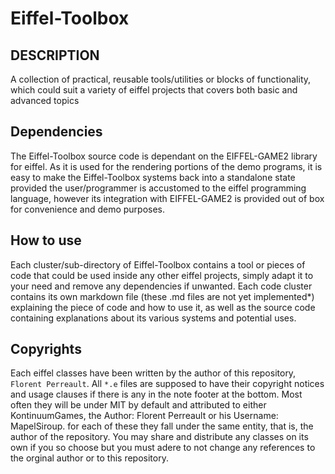 # Eiffel-Toolbox

## DESCRIPTION

A collection of practical, reusable tools/utilities or blocks of functionality, which could suit a variety of eiffel projects that covers both basic and advanced topics

## Dependencies

The Eiffel-Toolbox source code is dependant on the EIFFEL-GAME2 library for eiffel. As it is used for the rendering portions of the demo programs, it is easy to make the Eiffel-Toolbox systems back into a standalone state provided the user/programmer is accustomed to the eiffel programming language, however its integration with EIFFEL-GAME2 is provided out of box for convenience and demo purposes.

## How to use

Each cluster/sub-directory of Eiffel-Toolbox contains a tool or pieces of code that could be used inside any other eiffel projects, simply adapt it to your need and remove any dependencies if unwanted. Each code cluster contains its own markdown file (these .md files are not yet implemented*) explaining the piece of code and how to use it, as well as the source code containing explanations about its various systems and potential uses.

## Copyrights

Each eiffel classes have been written by the author of this repository, `Florent Perreault`. All `*.e` files are supposed to have their copyright notices and usage clauses if there is any in the note footer at the bottom. Most often they will be under MIT by default and attributed to either KontinuumGames, the Author: Florent Perreault or his Username: MapelSiroup. for each of these they fall under the same entity, that is, the author of the repository. You may share and distribute any classes on its own if you so choose but you must adere to not change any references to the orginal author or to this repository.

